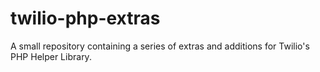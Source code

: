 # twilio-php-extras
A small repository containing a series of extras and additions for Twilio's PHP Helper Library.
